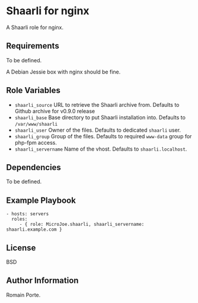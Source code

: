 Shaarli for nginx
=================

A Shaarli role for nginx.

Requirements
------------

To be defined.

A Debian Jessie box with nginx should be fine.

Role Variables
--------------

- `shaarli_source` URL to retrieve the Shaarli archive from. Defaults to Github
  archive for v0.9.0 release
- `shaarli_base` Base directory to put Shaarli installation into. Defaults to
  `/var/www/shaarli`
- `shaarli_user` Owner of the files. Defaults to dedicated `shaarli` user.
- `shaarli_group` Group of the files. Defaults to required `www-data` group for
  php-fpm access.
 - `shaarli_servername` Name of the vhost. Defaults to `shaarli.localhost`.

Dependencies
------------

To be defined.

Example Playbook
----------------

    - hosts: servers
      roles:
         - { role: MicroJoe.shaarli, shaarli_servername: shaarli.example.com }

License
-------

BSD

Author Information
------------------

Romain Porte.
